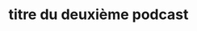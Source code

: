 ---
mediaType: video
title: "titre du deuxième podcast"
description: this is the description du deuxième podcast
url:  https://youtu.be/U62QrEGJ--M?si=67veZYBYZ1HKSAzb
thumbnails:
    small:
        url: /images/medias/podcasts/podcast_1.png
        width: 320
        height: 180
    medium:
        url: /images/medias/podcasts/podcast_1.png
        width: 480
        height: 360
    standard:
        url: /images/medias/podcasts/podcast_1.png
        width: 640
        height: 480
    highres:
        url: /images/medias/podcasts/podcast_1.png
        width: 1280
        height: 720
tags: 
    - vidéo
    - audio
privacyStatus: private
short: false
---